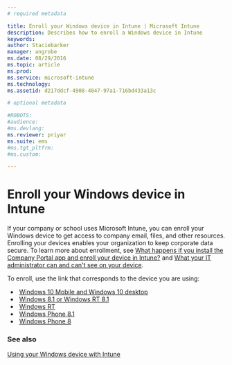 ```yaml
---
# required metadata

title: Enroll your Windows device in Intune | Microsoft Intune
description: Describes how to enroll a Windows device in Intune
keywords:
author: Staciebarker
manager: angrobe
ms.date: 08/29/2016
ms.topic: article
ms.prod:
ms.service: microsoft-intune
ms.technology:
ms.assetid: d217ddcf-4908-4047-97a1-716bd433a13c

# optional metadata

#ROBOTS:
#audience:
#ms.devlang:
ms.reviewer: priyar
ms.suite: ems
#ms.tgt_pltfrm:
#ms.custom:

---
```



# Enroll your Windows device in Intune

If your company or school uses Microsoft Intune, you can enroll your Windows device to get access to company email, files, and other resources. Enrolling your devices enables your organization to keep corporate data secure. To learn more about enrollment, see [What happens if you install the Company Portal app and enroll your device in Intune?](what-happens-if-you-install-the-company-portal-app-and-enroll-your-device-in-intune-windows.md) and [What your IT administrator can and can't see on your device](what-can-your-it-administrator-see-when-you-enroll-your-device-in-intune-windows.md).

To enroll, use the link that corresponds to the device you are using:



-  [Windows 10 Mobile and Windows 10 desktop](enroll-your-w10-phone-or-w10-pc-windows.md)
-  [Windows 8.1 or Windows RT 8.1](enroll-your-w81-or-rt81-windows.md)
-  [Windows RT](enroll-your-rt-windows.md)
-  [Windows Phone 8.1](enroll-your-wp81-windows.md)
-  [Windows Phone 8](enroll-your-wp8-windows.md)


### See also
[Using your Windows device with Intune](using-your-windows-device-with-intune.md)
